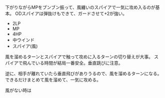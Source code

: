 下がりながらMPをブンブン振って、風纏いのスパイアで一気に攻め入るのが基本。
ODスパイアは弾抜けもできて、ガードさせて+2が強い。

- 2LP
- MP
- 4HP
- 中ウインド
- スパイア(風)

風を溜めるターンとスパイアで触って攻めに入るターンの切り替えが大事。
スパイアで飛んでいる時間が結局一番安全。垂直跳びに注意。

逆に、相手が離れていたら垂直飛びがありうるので、風を溜めるターンになる。
できるだけまとめて風を溜めて、一気に攻める。

風がない時は
